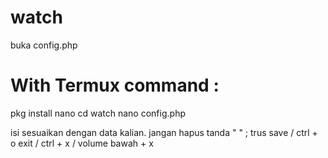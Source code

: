# watch

buka config.php
# With Termux command : 
pkg install nano
cd watch
nano config.php
 
 isi sesuaikan dengan data kalian.
 jangan hapus tanda " " ;
trus save / ctrl + o
exit / ctrl + x / volume bawah + x



